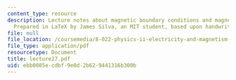 ```yaml
---
content_type: resource
description: Lecture notes about magnetic boundary conditions and magnetic dipole.
  Prepared in LaTeX by James Silva, an MIT student, based upon handwritten notes.
file: null
file_location: /coursemedia/8-022-physics-ii-electricity-and-magnetism-fall-2006/ebb0085ecdbf9e0d2b629441316b300b_lecture27.pdf
file_type: application/pdf
resourcetype: Document
title: lecture27.pdf
uid: ebb0085e-cdbf-9e0d-2b62-9441316b300b
---
```


